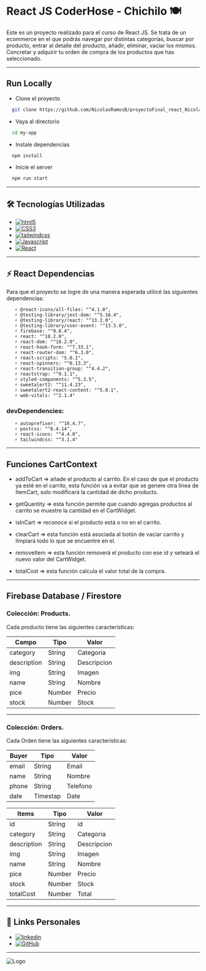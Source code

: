 
# React JS CoderHose - Chichilo 🍽️

Este es un proyecto realizado para el curso de React JS. Se trata de un ecommerce en el que podrás navegar por distintas categorías, buscar por producto, entrar al detalle del producto, añadir, eliminar, vaciar los mismos. Concretar y adquirir tu orden de compra de los productos que has seleccionado.

---
## Run Locally

* Clone el proyecto

```bash
  git clone https://github.com/NicolasRamosB/proyectoFinal_react_NicolasRamos.git
```

* Vaya al directorio

```bash
  cd my-app
```

* Instale dependencias

```bash
  npm install
```

* Inicie el server

```bash
  npm run start
```
---

## 🛠 Tecnologías Utilizadas
* [![html5](https://img.shields.io/badge/HTML5-E34F26?style=for-the-badge&logo=html5&logoColor=white)](https://developer.mozilla.org/es/docs/Web/HTML)
* [![CSS3](https://img.shields.io/badge/CSS3-1572B6?style=for-the-badge&logo=css3&logoColor=white)](https://developer.mozilla.org/es/docs/Web/CSS)
* [![tailwindcss](https://img.shields.io/badge/Tailwind_CSS-38B2AC?style=for-the-badge&logo=tailwind-css&logoColor=white)](https://tailwindcss.com/)
* [![Javascript](https://img.shields.io/badge/JavaScript-F7DF1E?style=for-the-badge&logo=javascript&logoColor=black)](https://www.javascript.com/)
* [![React](https://img.shields.io/badge/React-20232A?style=for-the-badge&logo=react&logoColor=61DAFB)](https://es.reactjs.org/)

---
## ⚡ React Dependencias
Para que el proyecto se logre de una manera esperada utilicé las siguientes dependencias:



       ⚡ @react-icons/all-files: "^4.1.0",
       ⚡ @testing-library/jest-dom: "^5.16.4",
       ⚡ @testing-library/react: "^13.2.0",
       ⚡ @testing-library/user-event: "^13.5.0",
       ⚡ firebase: "^9.8.4",
       ⚡ react: "^18.2.0",
       ⚡ react-dom: "^18.2.0",
       ⚡ react-hook-form: "^7.33.1",
       ⚡ react-router-dom: "^6.3.0",
       ⚡ react-scripts: "5.0.1",
       ⚡ react-spinners: "^0.13.3",
       ⚡ react-transition-group: "^4.4.2",
       ⚡ reactstrap: "^9.1.1",
       ⚡ styled-components: "^5.3.5",
       ⚡ sweetalert2: "^11.4.23",
       ⚡ sweetalert2-react-content: "^5.0.1",
       ⚡ web-vitals: "^2.1.4"
    
### devDependencies: 
       ⚡ autoprefixer: "^10.4.7",
       ⚡ postcss: "^8.4.14",
       ⚡ react-icons: "^4.4.0",
       ⚡ tailwindcss: "^3.1.4"

--- 
    
## Funciones CartContext

* addToCart  => añade el producto al carrito. En el caso de que el producto ya esté en el carrito, esta función va a evitar que se genere otra línea de ItemCart, solo modificará la cantidad de dicho producto.

* getQuantity => esta función permite que cuando agregas productos al carrito se muestre la cantidad en el CartWidget.

* isInCart => reconoce si el producto está o no en el carrito.

* clearCart => esta función está asociada al botón de vaciar carrito y limpiará todo lo que se encuentre en el.

* removeItem => esta función removerá el producto con ese id y seteará el nuevo valor del CartWidget.

* totalCost => esta función calcula el valor total de la compra.

---

## Firebase Database / Firestore

### Colección: Products. 
Cada producto tiene las siguientes características:

| Campo             | Tipo            |        Valor         |
| ----------------- | ----------------|----------------------|
| category | String | Categoria |
| description | String | Descripcion |
| img| String | Imagen |
| name | String | Nombre |
| pice | Number | Precio |
| stock | Number | Stock |
---
### Colección: Orders. 
Cada Orden tiene las siguientes características:

| Buyer           | Tipo            |        Valor         |
| ----------------- | ----------------|----------------------|
| email | String | Email|
| name | String | Nombre|
| phone | String | Telefono|
| date | Timestap | Date |


| Items            | Tipo            |        Valor         |
| ----------------- | ----------------|----------------------|
| id | String | id|
| category | String | Categoria |
| description | String | Descripcion |
| img| String | Imagen |
| name | String | Nombre |
| pice | Number | Precio |
| stock | Number | Stock |
| totalCost | Number | Total |

---
## 🔗 Links Personales

* [![linkedin](https://img.shields.io/badge/linkedin-0A66C2?style=for-the-badge&logo=linkedin&logoColor=white)](https://www.linkedin.com/in/nicolas-ramos-161611219/)
* [![GitHub](https://img.shields.io/badge/GitHub-100000?style=for-the-badge&logo=github&logoColor=white)](https://github.com/NicolasRamosB)

---

![Logo](https://i.ibb.co/rvMs37R/iconochichilo.jpg)

